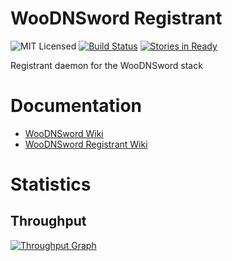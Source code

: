 # WooDNSword Registrant

![MIT Licensed](https://img.shields.io/badge/license-MIT-blue.svg)
[![Build Status](https://travis-ci.org/WooDNSword/registrant.svg?branch=master)](https://travis-ci.org/WooDNSword/registrant)
[![Stories in Ready](https://badge.waffle.io/WooDNSword/registrant.png?label=ready&title=Ready)](https://waffle.io/WooDNSword/registrant)

Registrant daemon for the WooDNSword stack

# Documentation

- [WooDNSword Wiki](https://github.com/WooDNSword/woodnsword.github.io/wiki)
- [WooDNSword Registrant Wiki](https://github.com/WooDNSword/registrant/wiki)

# Statistics

## Throughput

[![Throughput Graph](https://graphs.waffle.io/WooDNSword/registrant/throughput.svg)](https://waffle.io/WooDNSword/registrant/metrics)
